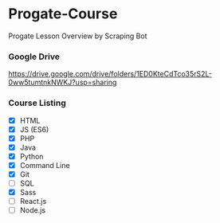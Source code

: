 # Progate-Course
Progate Lesson Overview by Scraping Bot

### Google Drive
https://drive.google.com/drive/folders/1ED0KteCdTco35rS2L-0ww5tumtnkNWKJ?usp=sharing

### Course Listing
- [x] HTML
- [x] JS (ES6)
- [x] PHP
- [x] Java
- [x] Python
- [x] Command Line
- [x] Git
- [ ] SQL
- [x] Sass
- [ ] React.js
- [ ] Node.js
